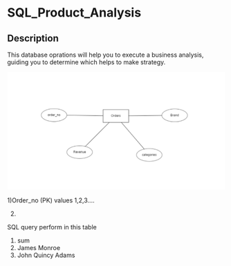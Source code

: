# SQL_Product_Analysis
## Description
This database oprations will help you to execute a business analysis, guiding you to determine which helps to make strategy.



![Screenshot](orders.png)

1)Order_no (PK)
  values 1,2,3....
 
 2)


SQL query perform in this table
1. sum
2. James Monroe
3. John Quincy Adams
